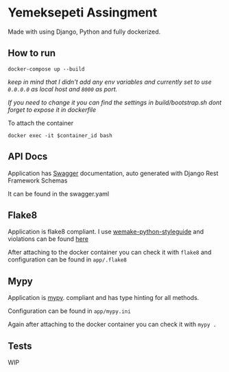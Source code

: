 # Yemeksepeti Assingment

Made with using Django, Python and fully dockerized. 

## How to run
```
docker-compose up --build
```
 *keep in mind that I didn't add any env variables and currently set to use `0.0.0.0` 
 as local host and `8000` as port.*
 
*If you need to change it you can find the settings in 
 build/bootstrap.sh dont forget to expose it in dockerfile*
 
 To attach the container
 ```
 docker exec -it $container_id bash
 ```
 
## API Docs
Application has [Swagger](https://swagger.io/) documentation, auto generated with Django Rest Framework Schemas

It can be found in the swagger.yaml

## Flake8
Application is flake8 compliant. I use [wemake-python-styleguide](https://wemake-python-stylegui.de/en/latest/) and violations can be found [here](https://wemake-python-stylegui.de/en/latest/pages/usage/violations/index.html)

After attaching to the docker container you can check it with `flake8` and configuration can be found in 
`app/.flake8`

## Mypy
Application is [mypy](http://mypy-lang.org/). compliant and has type hinting for all methods.

Configuration can be found in `app/mypy.ini`

Again after attaching to the docker container you can check it with `mypy .`

## Tests
WIP
